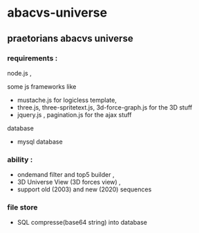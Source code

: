 # abacvs-universe
## praetorians abacvs universe
 
### requirements : 

node.js , 

some js frameworks like
 
* mustache.js for logicless template, 
* three.js, three-spritetext.js, 3d-force-graph.js for the 3D stuff
* jquery.js , pagination.js for the ajax stuff

database

* mysql database


 
### ability : 
 
* ondemand filter and top5 builder , 
* 3D Universe View (3D forces view) , 
* support old (2003) and new (2020) sequences 
 
### file store 

* SQL compresse(base64 string) into database
 
 
 
 
